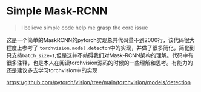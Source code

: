 # Simple Mask-RCNN 

> I believe simple code help me grasp the core issue

这是一个简单的MaskRCNN的pytorch实现总共代码量不到2000行，该代码很大程度上参考了
`torchvision.model.detecton`中的实现，并做了很多简化，简化到只支持`batch_size=1`,但是这并不妨碍我们对Mask-RCNN架构的理解。代码中有很多注释，也是本人在阅读torchvision源码的时候的一些理解和思考。有能力的还是建议多去学习torchvision中的实现

https://github.com/pytorch/vision/tree/main/torchvision/models/detection


